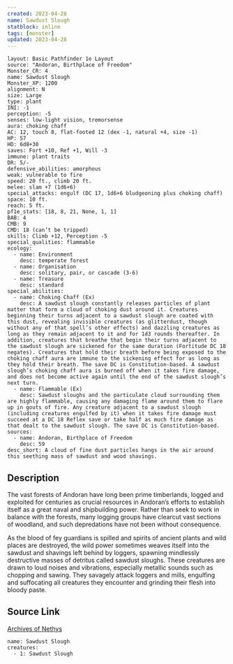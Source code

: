 ```yaml
---
created: 2023-04-28
name: Sawdust Slough
statblock: inline
tags: [monster]
updated: 2023-04-28
---
```

```statblock
layout: Basic Pathfinder 1e Layout
source: "Andoran, Birthplace of Freedom"
Monster_CR: 4
name: Sawdust Slough
Monster_XP: 1200
alignment: N
size: Large
type: plant
INI: -1
perception: -5
senses: low-light vision, tremorsense
aura: choking chaff
AC: 12, touch 8, flat-footed 12 (dex -1, natural +4, size -1)
HP: 57
HD: 6d8+30
saves: Fort +10, Ref +1, Will -3
immune: plant traits
DR: 5/-
defensive_abilities: amorphous
weak: vulnerable to fire
speed: 20 ft., climb 20 ft.
melee: slam +7 (1d6+6)
special_attacks: engulf (DC 17, 1d6+6 bludgeoning plus choking chaff)
space: 10 ft.
reach: 5 ft.
pf1e_stats: [18, 8, 21, None, 1, 1]
BAB: 4
CMB: 9
CMD: 18 (can’t be tripped)
skills: Climb +12, Perception -5
special_qualities: flammable
ecology:
  - name: Environment
    desc: temperate forest
  - name: Organisation
    desc: solitary, pair, or cascade (3-6)
  - name: Treasure
    desc: standard
special_abilities:
  - name: Choking Chaff (Ex)
    desc: A sawdust slough constantly releases particles of plant matter that form a cloud of choking dust around it. Creatures beginning their turns adjacent to a sawdust slough are coated with this dust, revealing invisible creatures (as glitterdust, though without any of that spell’s other effects) and dazzling creatures as long as they remain adjacent to it and for 1d3 rounds thereafter. In addition, creatures that breathe that begin their turns adjacent to the sawdust slough are sickened for the same duration (Fortitude DC 18 negates). Creatures that hold their breath before being exposed to the choking chaff aura are immune to the sickening effect for as long as they hold their breath. The save DC is Constitution-based. A sawdust slough’s choking chaff aura is burned off when it takes fire damage, and does not become active again until the end of the sawdust slough’s next turn.
  - name: Flammable (Ex)
    desc: Sawdust sloughs and the particulate cloud surrounding them are highly flammable, causing any damaging flame around them to flare up in gouts of fire. Any creature adjacent to a sawdust slough (including creatures engulfed by it) when it takes fire damage must succeed at a DC 18 Reflex save or take half as much fire damage as that dealt to the sawdust slough. The save DC is Constitution-based.
sources:
  - name: Andoran, Birthplace of Freedom
    desc: 59
desc_short: A cloud of fine dust particles hangs in the air around this seething mass of sawdust and wood shavings.
```
## Description
The vast forests of Andoran have long been prime timberlands, logged and exploited for centuries as crucial resources in Andoran’s efforts to establish itself as a great naval and shipbuilding power. Rather than seek to work in balance with the forests, many logging groups have clearcut vast sections of woodland, and such depredations have not been without consequence.

As the blood of fey guardians is spilled and spirits of ancient plants and wild places are destroyed, the wild power sometimes weaves itself into the sawdust and shavings left behind by loggers, spawning mindlessly destructive masses of detritus called sawdust sloughs. These creatures are drawn to loud noises and vibrations, especially metallic sounds such as chopping and sawing. They savagely attack loggers and mills, engulfing and suffocating all creatures they encounter and grinding their flesh into bloody paste.
## Source Link
[Archives of Nethys](https://aonprd.com/MonsterDisplay.aspx?ItemName=Sawdust%20Slough)
```encounter-table
name: Sawdust Slough
creatures:
  - 1: Sawdust Slough
```
